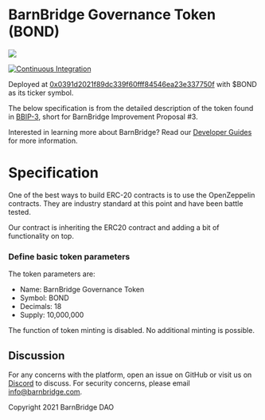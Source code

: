 # BarnBridge Governance Token (BOND)
![](https://i.imgur.com/w9LQRuv.png)

[![Continuous Integration](https://github.com/BarnBridge/BarnBridge-Token/workflows/Continuous%20Integration/badge.svg)](https://github.com/BarnBridge/BarnBridge-Token/actions)

Deployed at [0x0391d2021f89dc339f60fff84546ea23e337750f](https://etherscan.io/token/0x0391d2021f89dc339f60fff84546ea23e337750f) with $BOND as its ticker symbol.

The below specification is from the detailed description of the token found in [BBIP-3](https://github.com/BarnBridge/BBIP/blob/master/bbips/003-BOND-Token.md), short for BarnBridge Improvement Proposal #3.

Interested in learning more about BarnBridge? Read our [Developer Guides](https://integrations.barnbridge.com/) for more information.

# Specification

One of the best ways to build ERC-20 contracts is to use the OpenZeppelin contracts. They are industry standard at this point and have been battle tested.

Our contract is inheriting the ERC20 contract and adding a bit of functionality on top.

### Define basic token parameters
The token parameters are:

- Name: BarnBridge Governance Token
- Symbol: BOND
- Decimals: 18
- Supply: 10,000,000 

The function of token minting is disabled. No additional minting is possible.

## Discussion
For any concerns with the platform, open an issue on GitHub or visit us on [Discord](https://discord.gg/9TTQNUzg) to discuss.
For security concerns, please email info@barnbridge.com.

Copyright 2021 BarnBridge DAO
